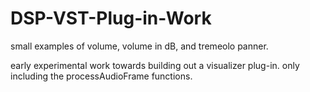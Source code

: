 # DSP-VST-Plug-in-Work

small examples of volume, volume in dB, and tremeolo panner.

early experimental work towards building out a visualizer plug-in. only including the processAudioFrame functions.
